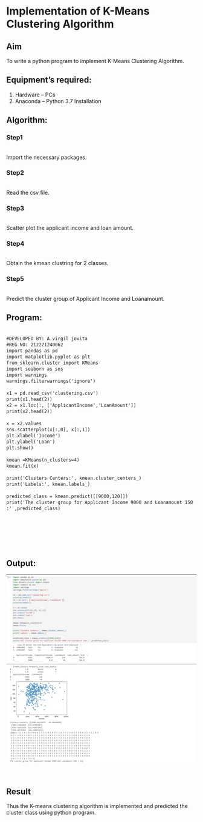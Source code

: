 # Implementation of K-Means Clustering Algorithm
## Aim
To write a python program to implement K-Means Clustering Algorithm.
## Equipment’s required:
1.	Hardware – PCs
2.	Anaconda – Python 3.7 Installation

## Algorithm:

### Step1
<br>
Import the necessary packages.


### Step2
<br>
Read the csv file.

### Step3
<br>
Scatter plot the applicant income and loan amount.


### Step4

<br>Obtain the kmean clustring for 2 classes.



### Step5
<br>
Predict the cluster group of Applicant Income and Loanamount.


## Program:
```

#DEVELOPED BY: A.virgil jovita
#REG NO: 212221240062
import pandas as pd
import matplotlib.pyplot as plt
from sklearn.cluster import KMeans
import seaborn as sns
import warnings
warnings.filterwarnings('ignore')

x1 = pd.read_csv('clustering.csv')
print(x1.head(2))
x2 = x1.loc[:, ['ApplicantIncome','LoanAmount']]
print(x2.head(2))

x = x2.values
sns.scatterplot(x[:,0], x[:,1])
plt.xlabel('Income')
plt.ylabel('Loan')
plt.show()

kmean =KMeans(n_clusters=4)
kmean.fit(x)

print('Clusters Centers:', kmean.cluster_centers_)
print('Labels:', kmean.labels_)

predicted_class = kmean.predict([[9000,120]])
print('The cluster group for Applicant Income 9000 and Loanamount 150 :' ,predicted_class)







```
## Output:

![out](h1.png)
![out](h2.png)

<br>

## Result
Thus the K-means clustering algorithm is implemented and predicted the cluster class using python program.